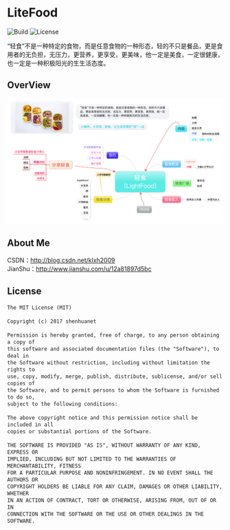 # LiteFood
![Build](https://img.shields.io/vso/build/larsbrinkhoff/953a34b9-5966-4923-a48a-c41874cfb5f5/1.svg)
![License](https://img.shields.io/packagist/l/doctrine/orm.svg)

“轻食”不是一种特定的食物，而是任意食物的一种形态，轻的不只是餐品，更是食用者的无负担，无压力，更营养，更享受，更美味，他一定是美食，一定很健康，也一定是一种积极阳光的⽣生活态度。

## OverView
![overview](https://github.com/shenhuanet/LightFood-android/blob/master/overview.png)

## About Me
CSDN：http://blog.csdn.net/klxh2009<br>
JianShu：http://www.jianshu.com/u/12a81897d5bc

## License

    The MIT License (MIT)
    
    Copyright (c) 2017 shenhuanet
    
    Permission is hereby granted, free of charge, to any person obtaining a copy of
    this software and associated documentation files (the "Software"), to deal in
    the Software without restriction, including without limitation the rights to
    use, copy, modify, merge, publish, distribute, sublicense, and/or sell copies of
    the Software, and to permit persons to whom the Software is furnished to do so,
    subject to the following conditions:
    
    The above copyright notice and this permission notice shall be included in all
    copies or substantial portions of the Software.
    
    THE SOFTWARE IS PROVIDED "AS IS", WITHOUT WARRANTY OF ANY KIND, EXPRESS OR
    IMPLIED, INCLUDING BUT NOT LIMITED TO THE WARRANTIES OF MERCHANTABILITY, FITNESS
    FOR A PARTICULAR PURPOSE AND NONINFRINGEMENT. IN NO EVENT SHALL THE AUTHORS OR
    COPYRIGHT HOLDERS BE LIABLE FOR ANY CLAIM, DAMAGES OR OTHER LIABILITY, WHETHER
    IN AN ACTION OF CONTRACT, TORT OR OTHERWISE, ARISING FROM, OUT OF OR IN
    CONNECTION WITH THE SOFTWARE OR THE USE OR OTHER DEALINGS IN THE SOFTWARE.

